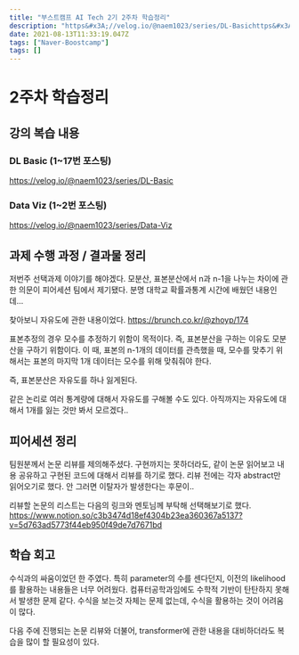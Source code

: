 ```yaml
---
title: "부스트캠프 AI Tech 2기 2주차 학습정리"
description: "https&#x3A;//velog.io/@naem1023/series/DL-Basichttps&#x3A;//velog.io/@naem1023/series/Data-Viz저번주 선택과제 이야기를 해야겠다. 모분산, 표본분산에서 n과 n-1을 나누는 차이에 관한 의문이 피"
date: 2021-08-13T11:33:19.047Z
tags: ["Naver-Boostcamp"]
tags: []
---
```

# 2주차 학습정리
## 강의 복습 내용
### DL Basic (1~17번 포스팅)
https://velog.io/@naem1023/series/DL-Basic

### Data Viz (1~2번 포스팅)
https://velog.io/@naem1023/series/Data-Viz

## 과제 수행 과정 / 결과물 정리
저번주 선택과제 이야기를 해야겠다. 모분산, 표본분산에서 n과 n-1을 나누는 차이에 관한 의문이 피어세션 팀에서 제기됐다. 분명 대학교 확률과통계 시간에 배웠던 내용인데...

찾아보니 자유도에 관한 내용이었다. 
https://brunch.co.kr/@zhoyp/174 

표본추정의 경우 모수를 추정하기 위함이 목적이다. 즉, 표본분산을 구하는 이유도 모분산을 구하기 위함이다. 이 때, 표본의 n-1개의 데이터를 관측했을 때, 모수를 맞추기 위해서는 표본의 마지막 1개 데이터는 모수를 위해 맞춰줘야 한다.

즉, 표본분산은 자유도를 하나 잃게된다.

같은 논리로 여러 통계량에 대해서 자유도를 구해볼 수도 있다. 아직까지는 자유도에 대해서 1개를 잃는 것만 봐서 모르겠다..

## 피어세션 정리
팀원분께서 논문 리뷰를 제의해주셨다. 구현까지는 못하더라도, 같이 논문 읽어보고 내용 공유하고 구현된 코드에 대해서 리뷰를 하기로 했다. 리뷰 전에는 각자 abstract만 읽어오기로 했다. 안 그러면 이탈자가 발생한다는 후문이..

리뷰할 논문의 리스트는 다음의 링크와 멘토님께 부탁해 선택해보기로 했다.
https://www.notion.so/c3b3474d18ef4304b23ea360367a5137?v=5d763ad5773f44eb950f49de7d7671bd 
 

## 학습 회고
수식과의 싸움이었던 한 주였다. 특히 parameter의 수를 센다던지, 이전의 likelihood를 활용하는 내용들은 너무 어려웠다. 컴퓨터공학과임에도 수학적 기반이 탄탄하지 못해서 발생한 문제 같다. 수식을 보는것 자체는 문제 없는데, 수식을 활용하는 것이 어려움이 많다. 

다음 주에 진행되는 논문 리뷰와 더불어, transformer에 관한 내용을 대비하더라도 복습을 많이 할 필요성이 있다.



